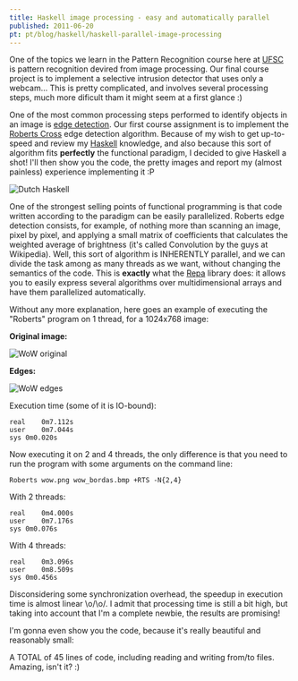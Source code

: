 ```yaml
---
title: Haskell image processing - easy and automatically parallel
published: 2011-06-20
pt: pt/blog/haskell/haskell-parallel-image-processing
---
```


One of the topics we learn in the Pattern Recognition course here at [UFSC][1] is pattern recognition devired from image processing.
Our final course project is to implement a selective intrusion detector that uses only a webcam...
This is pretty complicated, and involves several processing steps, much more dificult tham it might seem at a first glance :)

One of the most common processing steps performed to identify objects in an image is [edge detection][2].
Our first course assignment is to implement the [Roberts Cross][3] edge detection algorithm.
Because of my wish to get up-to-speed and review my [Haskell][4] knowledge,
and also because this sort of algorithm fits **perfectly** the functional paradigm, I decided to give Haskell a shot!
I'll then show you the code, the pretty images and report my (almost painless) experience implementing it :P

[1]: <http://ufsc.br>
[2]: <http://en.wikipedia.org/wiki/Edge_detection>
[3]: <http://en.wikipedia.org/wiki/Roberts_Cross>
[4]: <http://www.haskell.org/haskellwiki/Haskell>

![Dutch Haskell](/files/imgs/2011-06_haskell-nl.png)

<!--more-->

One of the strongest selling points of functional programming is that code written according to the paradigm can be easily parallelized.
Roberts edge detection consists, for example, of nothing more than scanning an image, pixel by pixel,
and applying a small matrix of coefficients that calculates the weighted average of brightness (it's called Convolution by the guys at Wikipedia).
Well, this sort of algorithm is INHERENTLY parallel, and we can divide the task among as many threads as we want,
without changing the semantics of the code.
This is **exactly** what the [Repa][5] library does:
it allows you to easily express several algorithms over multidimensional arrays and have them parallelized automatically.

[5]: <http://hackage.haskell.org/package/repa>

Without any more explanation, here goes an example of executing the "Roberts" program on 1 thread, for a 1024x768 image:

**Original image:**

![WoW original](/files/imgs/2011-06_wow.png)

**Edges:**

![WoW edges](/files/imgs/2011-06_wow_.png)

Execution time (some of it is IO-bound):

    real	0m7.112s
    user	0m7.044s
    sys	0m0.020s

Now executing it on 2 and 4 threads, the only difference is that you need to run the program with some arguments on the command line:

    Roberts wow.png wow_bordas.bmp +RTS -N{2,4}

With 2 threads:

    real	0m4.000s
    user	0m7.176s
    sys	0m0.076s

With 4 threads:

    real	0m3.096s
    user	0m8.509s
    sys	0m0.456s

Disconsidering some synchronization overhead, the speedup in execution time is almost linear \o/\o/.
I admit that processing time is still a bit high, but taking into account that I'm a complete newbie, the results are promising!

I'm gonna even show you the code, because it's really beautiful and reasonably small:

<script src="https://gist.github.com/2718546.js"> </script>

A TOTAL of 45 lines of code, including reading and writing from/to files. Amazing, isn't it? :)

